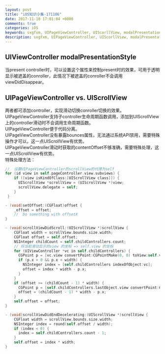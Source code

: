 ```yaml
---
layout: post
title: "iOS知识小集-171106"
date: 2017-11-10 17:01:04 +0800
comments: true
categories: iOS
keywords: sxgfxm, UIPageViewController, UIScorllView, modalPresentationStyle
description: sxgfxm, UIPageViewController, UIScorllView, modalPresentationStyle
---
```


## UIViewController modalPresentationStyle
当present controller时，可以设置这个属性来控制present时的效果，可用于透明显示被遮盖的conroller，此情况下被遮盖的conroller不会调用viewDidDisappear。

<!-- more -->

## UIPageViewController vs. UIScrollView
两者都可添加controller，实现滑动切换conroller切换的效果。  
UIPageViewController支持子controller生命周期函数调用，添加到UIScrollView上的controller滑动时不会调用生命周期函数。  
UIPageViewController便于代码分离。  
UIPageViewController没有暴露bounces属性，无法通过系统API禁用，需要特殊操作才可以，这一点UIScrollView有优势。  
UIPageViewController滑动时获取的contentOffset不够准确，需要特殊处理，这一点UIScrollView有优势。  
特殊处理方法：   

```objective-c
//  设置UIPageViewController的scrollView的代理为self
for (id view in self.pageController.view.subviews) {
    if ([view isKindOfClass:[UIScrollView class]]) {
      UIScrollView *scrollView = (UIScrollView *)view;
      scrollView.delegate = self;
    }
 }
```

```objective-c
- (void)setOffset:(CGFloat)offset {
    _offset = offset;
    //  Do something with offsetX
}

- (void)scrollViewDidScroll:(UIScrollView *)scrollView {
    CGFloat width = scrollView.bounds.size.width;
    CGFloat offset = self.offset;
    NSInteger childCount = self.childControllers.count;
    // 将当前滑动显示的view 的坐标 => self.view 的坐标
    for (UIViewController *vc in self.childControllers) {
      CGPoint p = [vc.view convertPoint:CGPointMake(0, 0) toView:self.view];
      if (p.x > 0 && p.x < width) {
        NSInteger index = [self.childControllers indexOfObject:vc];
        offset = index * width - p.x;
      }
    }
    if (offset >= (childCount - 1) * width) {
      CGPoint p = [self.childControllers.lastObject.view convertPoint:CGPointMake(0, 0) toView:self.view];
      offset = (childCount - 1) * width - p.x;
    }
    self.offset = offset;
}

- (void)scrollViewDidEndDecelerating:(UIScrollView *)scrollView {
    CGFloat width = scrollView.bounds.size.width;
    NSInteger index = round(self.offset / width);
    if (index < 0) {
      index = self.childControllers.count - 1;
    }
    self.offset = index * width;
}
```

